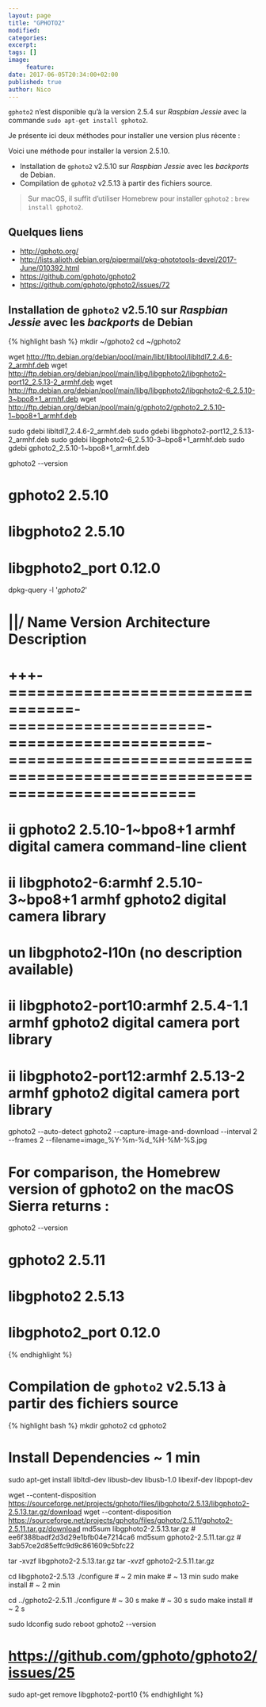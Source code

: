 ```yaml
---
layout: page
title: "GPHOTO2"
modified:
categories:
excerpt:
tags: []
image:
     feature:
date: 2017-06-05T20:34:00+02:00
published: true
author: Nico
---
```


`gphoto2` n’est disponible qu’à la version 2.5.4 sur *Raspbian Jessie* avec la commande `sudo apt-get install gphoto2`.

Je présente ici deux méthodes pour installer une version plus récente :


Voici une méthode pour installer la version 2.5.10.

- Installation de `gphoto2` v2.5.10 sur *Raspbian Jessie* avec les *backports* de Debian.
- Compilation de `gphoto2` v2.5.13 à partir des fichiers source.

> Sur macOS, il suffit d’utiliser Homebrew pour installer `gphoto2` : `brew install gphoto2`.

## Quelques liens

- <http://gphoto.org/>
- <http://lists.alioth.debian.org/pipermail/pkg-phototools-devel/2017-June/010392.html>
- <https://github.com/gphoto/gphoto2>
- <https://github.com/gphoto/gphoto2/issues/72>


## Installation de `gphoto2` v2.5.10 sur *Raspbian Jessie* avec les *backports* de Debian


{% highlight bash %}
mkdir ~/gphoto2
cd ~/gphoto2

wget http://ftp.debian.org/debian/pool/main/libt/libtool/libltdl7_2.4.6-2_armhf.deb
wget http://ftp.debian.org/debian/pool/main/libg/libgphoto2/libgphoto2-port12_2.5.13-2_armhf.deb
wget http://ftp.debian.org/debian/pool/main/libg/libgphoto2/libgphoto2-6_2.5.10-3~bpo8+1_armhf.deb
wget http://ftp.debian.org/debian/pool/main/g/gphoto2/gphoto2_2.5.10-1~bpo8+1_armhf.deb

sudo gdebi libltdl7_2.4.6-2_armhf.deb
sudo gdebi libgphoto2-port12_2.5.13-2_armhf.deb
sudo gdebi libgphoto2-6_2.5.10-3~bpo8+1_armhf.deb
sudo gdebi gphoto2_2.5.10-1~bpo8+1_armhf.deb

gphoto2 --version
   # gphoto2         2.5.10
   # libgphoto2      2.5.10
   # libgphoto2_port 0.12.0

dpkg-query -l '*gphoto2*'

   # ||/ Name                              Version               Architecture          Description
   # +++-=================================-=====================-=====================-========================================================================
   # ii  gphoto2                           2.5.10-1~bpo8+1       armhf                 digital camera command-line client
   # ii  libgphoto2-6:armhf                2.5.10-3~bpo8+1       armhf                 gphoto2 digital camera library
   # un  libgphoto2-l10n                   <none>                <none>                (no description available)
   # ii  libgphoto2-port10:armhf           2.5.4-1.1             armhf                 gphoto2 digital camera port library
   # ii  libgphoto2-port12:armhf           2.5.13-2              armhf                 gphoto2 digital camera port library

gphoto2 --auto-detect
gphoto2 --capture-image-and-download --interval 2 --frames 2 --filename=image_%Y-%m-%d_%H-%M-%S.jpg


# For comparison, the Homebrew version of gphoto2 on the macOS Sierra returns :
gphoto2 --version
   # gphoto2         2.5.11
   # libgphoto2      2.5.13
   # libgphoto2_port 0.12.0
{% endhighlight %}




# Compilation de `gphoto2` v2.5.13 à partir des fichiers source

{% highlight bash %}
mkdir gphoto2
cd gphoto2

# Install Dependencies ~ 1 min
sudo apt-get install libltdl-dev libusb-dev libusb-1.0 libexif-dev libpopt-dev

wget --content-disposition https://sourceforge.net/projects/gphoto/files/libgphoto/2.5.13/libgphoto2-2.5.13.tar.gz/download
wget --content-disposition https://sourceforge.net/projects/gphoto/files/gphoto/2.5.11/gphoto2-2.5.11.tar.gz/download
md5sum libgphoto2-2.5.13.tar.gz # ee6f388badf2d3d29e1bfb04e7214ca6
md5sum gphoto2-2.5.11.tar.gz # 3ab57ce2d85effc9d9c861609c5bfc22

tar -xvzf libgphoto2-2.5.13.tar.gz
tar -xvzf gphoto2-2.5.11.tar.gz

cd libgphoto2-2.5.13
./configure # ~ 2 min
make # ~ 13 min
sudo make install # ~ 2 min

cd ../gphoto2-2.5.11
./configure # ~ 30 s
make # ~ 30 s
sudo make install # ~ 2 s

sudo ldconfig
sudo reboot
gphoto2 --version

# https://github.com/gphoto/gphoto2/issues/25
sudo apt-get remove libgphoto2-port10
{% endhighlight %}


